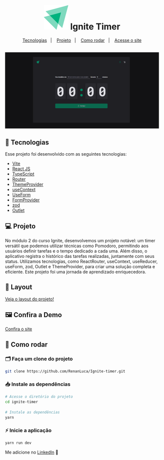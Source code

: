 <h1 align="center">
 <img src="/public/assets/ignite-logo.svg" />
 Ignite Timer
</h1>
<p align="center">
  <a href="#-tecnologias">Tecnologias</a>&nbsp;&nbsp;&nbsp;|&nbsp;&nbsp;&nbsp;
  <a href="#-projeto">Projeto</a>&nbsp;&nbsp;&nbsp;|&nbsp;&nbsp;&nbsp;
  <a href="#-como-rodar">Como rodar</a>&nbsp;&nbsp;&nbsp;|&nbsp;&nbsp;&nbsp;
  <a href="https://to-do-list-delta-ashy.vercel.app" target="_blank">Acesse o site</a>
</p>

<br>

<img src="/public/assets/preview.png">



## 🚀 Tecnologias

Esse projeto foi desenvolvido com as seguintes tecnologias:

- [Vite](https://vitejs.dev/)
- [React JS](https://pt-br.reactjs.org/)
- [TypeScript](https://www.typescriptlang.org/)
- [Router](https://reactrouter.com/en/main)
- [ThemeProvider](https://luby.com.br/desenvolvimento/software/theme-provider-com-styled-components/)
- [useContext](https://react.dev/reference/react/useContext)
- [UseForm](https://react-hook-form.com/docs/useform)
- [FormProvider](https://www.react-hook-form.com/api/formprovider/)
- [zod](https://zod.dev)
- [Outlet](https://reactrouter.com/en/main/components/outlet)

## 💻 Projeto

No módulo 2 do curso Ignite, desenvolvemos um projeto notável: um timer versátil que podemos utilizar técnicas como Pomodoro, permitindo aos usuários definir tarefas e o tempo dedicado a cada uma. Além disso, o aplicativo registra o histórico das tarefas realizadas, juntamente com seus status. Utilizamos tecnologias, como ReactRouter, useContext, useReducer, useForm, zod, Outlet e ThemeProvider, para criar uma solução completa e eficiente. Este projeto foi uma jornada de aprendizado enriquecedora.

## 🧱 Layout
<p> <a href="https://www.figma.com/community/file/1127351821076435124/ignite-timer" target="_blank"> Veja o layout do projeto! </a> </p>

##  🖼 Confira a Demo

<p> <a href="https://ignite-timer-gules-three.vercel.app" target="_blank"> Confira o site </a> </p>

## 🔧 Como rodar

### 🗂 Faça um clone do projeto

```bash
git clone https://github.com/RenanLuca/Ignite-timer.git
```

### 📥 Instale as dependências
```bash
# Acesse o diretório do projeto
cd ignite-timer

# Instale as dependências
yarn 
```

### ⚡ Inicie a aplicação
```bash
yarn run dev
```

Me adicione no [LinkedIn](https://www.linkedin.com/in/renanLuca/) :wave:
